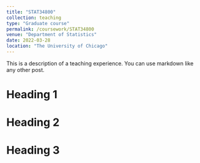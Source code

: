 ```yaml
---
title: "STAT34800"
collection: teaching
type: "Graduate course"
permalink: /coursework/STAT34800
venue: "Department of Statistics"
date: 2022-03-28
location: "The University of Chicago"
---
```


This is a description of a teaching experience. You can use markdown like any other post.

Heading 1
======

Heading 2
======

Heading 3
======
